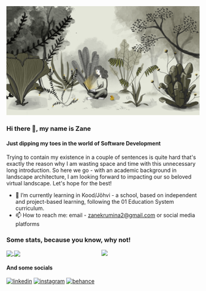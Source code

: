 ![Just dipping my toes in the world of Software Development](https://github.com/CitaZane/CitaZane/blob/main/cover_img.png)
### Hi there 👋, my name is Zane
#### Just dipping my toes in the world of Software Development

Trying to contain my existence in a couple of sentences is quite hard that's exactly the reason why I am wasting space and time with this unnecessary long introduction. So here we go - with an academic background in landscape architecture, I am looking forward to impacting our so beloved virtual landscape. Let's hope for the best!

- 🌱 I’m currently learning in Kood/Jõhvi - a school, based on independent and project-based learning, following the 01 Education System curriculum. 
- 📫 How to reach me: email - zanekrumina2@gmail.com or social media platforms 
### Some stats, because you know, why not!

  <a href="https://app.daily.dev/CitaZane" target="_blank">
    <img
      width="256"
      align="right"
      src="https://api.daily.dev/devcards/5f3b544515b344a381628876e72ce06d.png?r=sau"
    />
  </a>

<a href="https://github.com/anuraghazra/github-readme-stats">
  <img align="center" src="https://github-readme-stats.vercel.app/api?username=CitaZane&show_icons=true&theme=dark&icon_color=7e8343&border_color=d4d6ca" />
</a>
<a href="https://github.com/anuraghazra/github-readme-stats">
  <img align="center" src="https://github-readme-stats.vercel.app/api/top-langs/?username=CitaZane&theme=dark&layout=compact&card_width=445&border_color=d4d6ca" />
</a>

<!-- <a href="https://app.daily.dev/CitaZane"><img src="https://api.daily.dev/devcards/5f3b544515b344a381628876e72ce06d.png?r=sau" width="400" alt="Zane Krūmiņa's Dev Card"/></a> -->

<!-- <a href="https://app.daily.dev/CitaZane"><img src="https://github.com/CitaZane/CitaZane/blob/main/devcard.svg" width="400" alt="Zane's Dev Card"/></a> -->

#### And some socials
[<img src='https://cdn.jsdelivr.net/npm/simple-icons@3.0.1/icons/linkedin.svg' alt='linkedin' height='40'>](https://www.linkedin.com/in/zane-krumina/)  [<img src='https://cdn.jsdelivr.net/npm/simple-icons@3.0.1/icons/instagram.svg' alt='instagram' height='40'>](https://www.instagram.com/cita_zane/)  [<img src='https://cdn.jsdelivr.net/npm/simple-icons@3.0.1/icons/behance.svg' alt='behance' height='40'>](https://www.behance.net/zanekrmia)  
